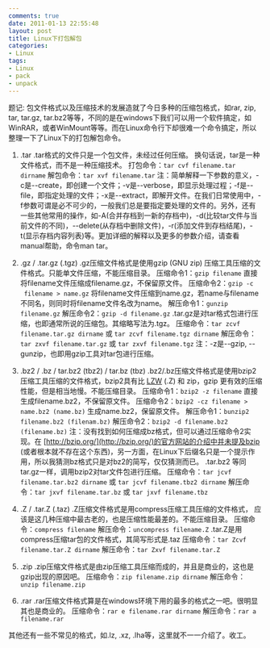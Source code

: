 ```yaml
---
comments: true
date: 2011-01-13 22:55:48
layout: post
title: Linux下打包解包
categories:
- Linux
tags:
- Linux
- pack
- unpack
---
```


题记: 包文件格式以及压缩技术的发展造就了今日多种的压缩包格式，如rar, zip, tar, tar.gz, tar.bz2等等，不同的是在windows下我们可以用一个软件搞定，如WinRAR，或者WinMount等等。而在Linux命令行下却很难一个命令搞定，所以整理一下了Linux下的打包解包命令。
<!-- more -->
1) .tar
.tar格式的文件只是一个包文件，未经过任何压缩。 换句话说，tar是一种文件格式，而不是一种压缩技术。
打包命令：`tar cvf filename.tar dirname`
解包命令：`tar xvf filename.tar`
注：简单解释一下参数的意义，-c是--create，即创建一个文件；-v是--verbose，即显示处理过程；-f是--file，即指定处理的文件；-x是--extract，即解开文件。在我们日常使用中，-f参数可谓是必不可少的，一般我们总是要指定要处理的文件的。另外，还有一些其他常用的操作，如-A(合并存档到一新的存档中)，-d(比较tar文件与当前文件的不同)，--delete(从存档中删除文件)，-r(添加文件到存档结尾)，-t(显示存档内容列表)等。更加详细的解释以及更多的参数介绍，请查看manual帮助，命令man tar。

2) .gz / .tar.gz (.tgz)
.gz压缩文件格式是使用gzip (GNU zip) 压缩工具压缩的文件格式。只能单文件压缩，不能压缩目录。
压缩命令1：`gzip filename` 直接将filename文件压缩成filename.gz，不保留原文件。
压缩命令2：`gzip -c  filename > name.gz` 将filename文件压缩到name.gz，若name与filename不同名，则同时将filename文件名改为name。
解压命令1：`gunzip filename.gz`
解压命令2：`gzip -d filename.gz`
.tar.gz是对tar格式包进行压缩，也即通常所说的压缩包。其缩略写法为.tgz。
压缩命令：`tar zcvf filename.tar.gz dirname` 或 `tar zcvf filename.tgz dirname`
解压命令：`tar zxvf filename.tar.gz` 或 `tar zxvf filename.tgz`
注：-z是--gzip, --gunzip，也即用gzip工具对tar包进行压缩。

3) .bz2 / .bz / tar.bz2 (tbz2) / tar.bz (tbz)
.bz2/.bz压缩文件格式是使用bzip2压缩工具压缩的文件格式，bzip2具有比 [LZW](http://en.wikipedia.org/wiki/LZW) (.Z) 和 zip，gzip 更有效的压缩性能，但是相当地慢。不能压缩目录。
压缩命令1：`bzip2 -z filename` 直接生成filename.bz2，不保留原文件。
压缩命令2：`bzip2 -cz filename > name.bz2 (name.bz)` 生成name.bz2，保留原文件。
解压命令1：`bunzip2 filename.bz2 (filenam.bz)`
解压命令2：`bzip2 -d filename.bz2 (filename.bz)`
注：没有找到如何压缩成bz格式，但可以通过压缩命令2实现。在 [http://bzip.org/](http://bzip.org/)的官方网站的介绍中并未提及bzip (或者根本就不存在这个东西)，另一方面，在Linux下后缀名只是一个提示作用，所以我猜测bz格式只是对bz2的简写，仅仅猜测而已。
.tar.bz2 等同tar.gz一样，调用bzip2对tar文件包进行压缩。
压缩命令：`tar jcvf filename.tar.bz2 dirname` 或 `tar jcvf filename.tbz2 dirname`
解压命令：`tar jxvf filename.tar.bz` 或 `tar jxvf filename.tbz`

4) .Z / .tar.Z (.taz)
.Z压缩文件格式是用compress压缩工具压缩的文件格式， 应该是这几种压缩中最古老的，也是压缩性能最差的。不能压缩目录。
压缩命令：`compress filename`
解压命令：`uncompress filename.Z`
.tar.Z是用compress压缩tar包的文件格式，其简写形式是.taz
压缩命令：`tar Zcvf filename.tar.Z dirname`
解压命令：`tar Zxvf filename.tar.Z`

5) .zip
.zip压缩文件格式是由zip压缩工具压缩而成的，并且是商业的，这也是gzip出现的原因吧。
压缩命令：`zip filename.zip dirname`
解压命令：`unzip filename.zip`

6) .rar
.rar压缩文件格式算是在windows环境下用的最多的格式之一吧。很明显其也是商业的。
压缩命令：`rar e filename.rar dirname`
解压命令：`rar a filename.rar`

其他还有一些不常见的格式，如.lz, .xz, .lha等，这里就不一一介绍了。收工。
